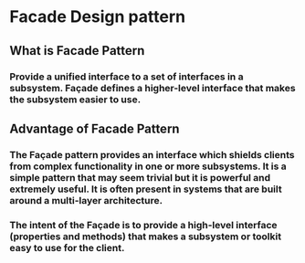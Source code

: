 # Facade Design pattern

## What is Facade Pattern
### Provide a unified interface to a set of interfaces in a subsystem. Façade defines a higher-level interface that makes the subsystem easier to use.

## Advantage of Facade Pattern
### The Façade pattern provides an interface which shields clients from complex functionality in one or more subsystems. It is a simple pattern that may seem trivial but it is powerful and extremely useful. It is often present in systems that are built around a multi-layer architecture.
### The intent of the Façade is to provide a high-level interface (properties and methods) that makes a subsystem or toolkit easy to use for the client.
   

